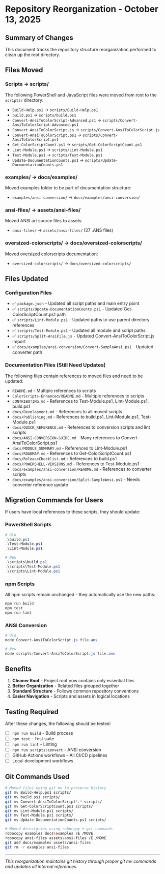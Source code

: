 # Repository Reorganization - October 13, 2025

## Summary of Changes

This document tracks the repository structure reorganization performed to clean up the root directory.

## Files Moved

### Scripts → scripts/

The following PowerShell and JavaScript files were moved from root to the `scripts/` directory:

- `Build-Help.ps1` → `scripts/Build-Help.ps1`
- `build.ps1` → `scripts/build.ps1`
- `Convert-AnsiToColorScript-Advanced.ps1` → `scripts/Convert-AnsiToColorScript-Advanced.ps1`
- `Convert-AnsiToColorScript.js` → `scripts/Convert-AnsiToColorScript.js`
- `Convert-AnsiToColorScript.ps1` → `scripts/Convert-AnsiToColorScript.ps1`
- `Get-ColorScriptCount.ps1` → `scripts/Get-ColorScriptCount.ps1`
- `Lint-Module.ps1` → `scripts/Lint-Module.ps1`
- `Test-Module.ps1` → `scripts/Test-Module.ps1`
- `Update-DocumentationCounts.ps1` → `scripts/Update-DocumentationCounts.ps1`

### examples/ → docs/examples/

Moved examples folder to be part of documentation structure:

- `examples/ansi-conversion/` → `docs/examples/ansi-conversion/`

### ansi-files/ → assets/ansi-files/

Moved ANSI art source files to assets:

- `ansi-files/` → `assets/ansi-files/` (27 .ANS files)

### oversized-colorscripts/ → docs/oversized-colorscripts/

Moved oversized colorscripts documentation:

- `oversized-colorscripts/` → `docs/oversized-colorscripts/`

## Files Updated

### Configuration Files

- ✅ `package.json` - Updated all script paths and main entry point
- ✅ `scripts/Update-DocumentationCounts.ps1` - Updated Get-ColorScriptCount.ps1 path
- ✅ `scripts/Lint-Module.ps1` - Updated paths to use parent directory references
- ✅ `scripts/Test-Module.ps1` - Updated all module and script paths
- ✅ `scripts/Split-AnsiFile.js` - Updated Convert-AnsiToColorScript.js import
- ✅ `docs/examples/ansi-conversion/Convert-SampleAnsi.ps1` - Updated converter path

### Documentation Files (Still Need Updates)

The following files contain references to moved files and need to be updated:

- `README.md` - Multiple references to scripts
- `ColorScripts-Enhanced/README.md` - Multiple references to scripts
- `CONTRIBUTING.md` - References to Test-Module.ps1, Lint-Module.ps1, build.ps1
- `docs/Development.md` - References to all moved scripts
- `docs/Publishing.md` - References to build.ps1, Lint-Module.ps1, Test-Module.ps1
- `docs/QUICK_REFERENCE.md` - References to conversion scripts and lint scripts
- `docs/ANSI-CONVERSION-GUIDE.md` - Many references to Convert-AnsiToColorScript.ps1
- `docs/MODULE_SUMMARY.md` - References to Lint-Module.ps1
- `docs/ROADMAP.md` - References to Get-ColorScriptCount.ps1
- `docs/ReleaseChecklist.md` - References to build.ps1
- `docs/POWERSHELL-VERSIONS.md` - References to Test-Module.ps1
- `docs/examples/ansi-conversion/README.md` - References to converter scripts
- `docs/examples/ansi-conversion/Split-SampleAnsi.ps1` - Needs converter reference update

## Migration Commands for Users

If users have local references to these scripts, they should update:

### PowerShell Scripts

```powershell
# Old
.\build.ps1
.\Test-Module.ps1
.\Lint-Module.ps1

# New
.\scripts\build.ps1
.\scripts\Test-Module.ps1
.\scripts\Lint-Module.ps1
```

### npm Scripts

All npm scripts remain unchanged - they automatically use the new paths:

```bash
npm run build
npm test
npm run lint
```

### ANSI Conversion

```powershell
# Old
node Convert-AnsiToColorScript.js file.ans

# New
node scripts/Convert-AnsiToColorScript.js file.ans
```

## Benefits

1. **Cleaner Root** - Project root now contains only essential files
2. **Better Organization** - Related files grouped together
3. **Standard Structure** - Follows common repository conventions
4. **Easier Navigation** - Scripts and assets in logical locations

## Testing Required

After these changes, the following should be tested:

- [ ] `npm run build` - Build process
- [ ] `npm test` - Test suite
- [ ] `npm run lint` - Linting
- [ ] `npm run scripts:convert` - ANSI conversion
- [ ] GitHub Actions workflows - All CI/CD pipelines
- [ ] Local development workflows

## Git Commands Used

```bash
# Moved files using git mv to preserve history
git mv Build-Help.ps1 scripts/
git mv build.ps1 scripts/
git mv Convert-AnsiToColorScript*.* scripts/
git mv Get-ColorScriptCount.ps1 scripts/
git mv Lint-Module.ps1 scripts/
git mv Test-Module.ps1 scripts/
git mv Update-DocumentationCounts.ps1 scripts/

# Moved directories using robocopy + git commands
robocopy examples docs\examples /E /MOVE
robocopy ansi-files assets\ansi-files /E /MOVE
git add docs/examples assets/ansi-files
git rm -r examples ansi-files
```

---

_This reorganization maintains git history through proper git mv commands and updates all internal references._
